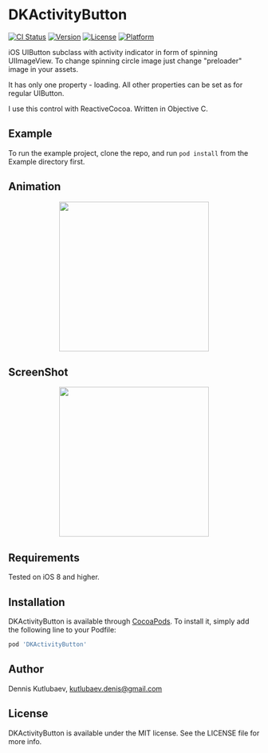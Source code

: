 # DKActivityButton

[![CI Status](http://img.shields.io/travis/kutlubaev.denis@gmail.com/DKActivityButton.svg?style=flat)](https://travis-ci.org/kutlubaev.denis@gmail.com/DKActivityButton)
[![Version](https://img.shields.io/cocoapods/v/DKActivityButton.svg?style=flat)](http://cocoapods.org/pods/DKActivityButton)
[![License](https://img.shields.io/cocoapods/l/DKActivityButton.svg?style=flat)](http://cocoapods.org/pods/DKActivityButton)
[![Platform](https://img.shields.io/cocoapods/p/DKActivityButton.svg?style=flat)](http://cocoapods.org/pods/DKActivityButton)

iOS UIButton subclass with activity indicator in form of spinning UIImageView.
To change spinning circle image just change "preloader" image in your assets.

It has only one property - loading. All other properties can be set as for regular UIButton.

I use this control with ReactiveCocoa.
Written in Objective C.

## Example

To run the example project, clone the repo, and run `pod install` from the Example directory first.

## Animation

<p align="center"><img width="300" src="http://blog.alwawee.com/wp-content/uploads/2017/12/DKActivityButton.gif"></p>

## ScreenShot

<p align="center"><img width="300" src="http://blog.alwawee.com/wp-content/uploads/2017/12/DKActivityButton.png"></p>

## Requirements

Tested on iOS 8 and higher.

## Installation

DKActivityButton is available through [CocoaPods](http://cocoapods.org). To install
it, simply add the following line to your Podfile:

```ruby
pod 'DKActivityButton'
```

## Author

Dennis Kutlubaev, kutlubaev.denis@gmail.com

## License

DKActivityButton is available under the MIT license. See the LICENSE file for more info.
